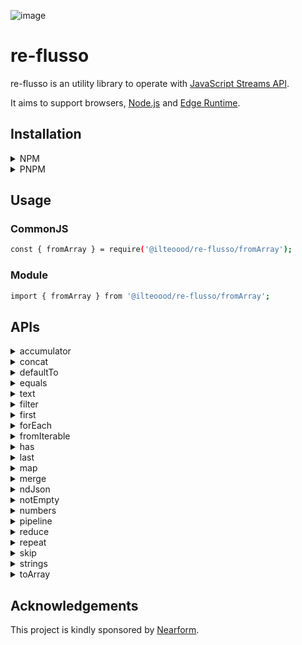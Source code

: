 ![image](https://github.com/ilteoood/re-flusso/actions/workflows/ci.yml/badge.svg)

# re-flusso

re-flusso is an utility library to operate with [JavaScript Streams API](https://developer.mozilla.org/en-US/docs/Web/API/Streams_API).

It aims to support browsers, [Node.js](https://nodejs.org/) and [Edge Runtime](https://edge-runtime.vercel.app/).

## Installation

<details>
<summary>NPM</summary>

```bash
npm install @ilteoood/re-flusso
```
</details>

<details>
<summary>PNPM</summary>

```bash
pnpm install @ilteoood/re-flusso
```
</details>

## Usage

### CommonJS
```bash
const { fromArray } = require('@ilteoood/re-flusso/fromArray');
```

### Module
```bash
import { fromArray } from '@ilteoood/re-flusso/fromArray';
```

## APIs

<details>
<summary>accumulator</summary>

```javascript
import { accumulator } from '@ilteoood/re-flusso/accumulator';

const chunkSize = 3;

.pipeThrough(
    accumulator(chunkSize)
)
```
</details>

<details>
<summary>concat</summary>

```javascript
import { concat } from '@ilteoood/re-flusso/concat';

concat(
    fromIterable([1]),
    fromIterable([2]),
    fromIterable([3])
)
```
</details>

<details>
<summary>defaultTo</summary>

```javascript
import { defaultTo } from '@ilteoood/re-flusso/defaultTo';

await pipeline(
    fromIterable([null, undefined]),
    defaultTo(1),
    toIterable([])
)
```
</details>

<details>
<summary>equals</summary>

```javascript
import { equals } from '@ilteoood/re-flusso/equals';

await pipeline(
    fromIterable([1, 2, 3]),
    equals(2),
    toIterable([])
)
```
</details>

<details>
<summary>text</summary>

```javascript
import { text } from '@ilteoood/re-flusso/fetch/text';

const response = await fetch('...')

text(response)
```
</details>

<details>
<summary>filter</summary>

```javascript
import { filter } from '@ilteoood/re-flusso/filter';

.pipeThrough(
    filter((value, index) => value % index === 0)
)
```
</details>

<details>
<summary>first</summary>

```javascript
import { first } from '@ilteoood/re-flusso/first';

const firstItemsToKeep = 3;

.pipeThrough(
    first(firstItemsToKeep)
)
```
</details>

<details>
<summary>forEach</summary>

```javascript
import { forEach } from '@ilteoood/re-flusso/forEach';

.pipeTo(
    forEach(console.log)
)
```
</details>

<details>
<summary>fromIterable</summary>

```javascript
import { fromIterable } from '@ilteoood/re-flusso/fromIterable';

// With an array
fromIterable([1, 2, 3])

// With a set
fromIterable(new Set([1, 2, 3]))
```
</details>

<details>
<summary>has</summary>

```javascript
import { has } from '@ilteoood/re-flusso/has';

.pipeThrough(
    has(new Set([1, 2, 3]))
)
```
</details>

<details>
<summary>last</summary>

```javascript
import { last } from '@ilteoood/re-flusso/last';

const lastItemsToKeep = 3;

.pipeThrough(
    last(lastItemsToKeep)
)
```
</details>

<details>
<summary>map</summary>

```javascript
import { map } from '@ilteoood/re-flusso/map';

.pipeThrough(
    map((value, index) => value + index)   
)
```
</details>

<details>
<summary>merge</summary>

```javascript
import { merge } from '@ilteoood/re-flusso/merge';

merge(
    fromIterable([1]),
    fromIterable([2]),
    fromIterable([3])
)
```
</details>

<details>
<summary>ndJson</summary>

<details>
<summary>&nbsp;&nbsp;&nbsp;&nbsp;parse</summary>

```javascript
import { parse } from '@ilteoood/re-flusso/ndJson/parse';

.pipeThrough(
    parse()
)
```
</details>
<details>
<summary>&nbsp;&nbsp;&nbsp;&nbsp;stringify</summary>

```javascript
import { stringify } from '@ilteoood/re-flusso/ndJson/stringify';

.pipeThrough(
    stringify()
)
```
</details>
</details>
</details>

<details>
<summary>notEmpty</summary>

```javascript
import { notEmpty } from '@ilteoood/re-flusso/notEmpty';

const errorToThrow = new Error('Stream is empty');

.pipeThrough(
    notEmpty(errorToThrow)
)
```
</details>

<details>
<summary>numbers</summary>

<details>
<summary>&nbsp;&nbsp;&nbsp;&nbsp;fromRange</summary>

```javascript
import { fromRange } from '@ilteoood/re-flusso/numbers/fromRange';

fromRange(1, 3)
```
</details>
<details>
<summary>&nbsp;&nbsp;&nbsp;&nbsp;greaterThan</summary>

```javascript
import { greaterThan } from '@ilteoood/re-flusso/numbers/greaterThan';

greaterThan(3)
```
</details>
<details>
<summary>&nbsp;&nbsp;&nbsp;&nbsp;greaterThanEqual</summary>

```javascript
import { greaterThanEqual } from '@ilteoood/re-flusso/numbers/greaterThanEqual';

greaterThanEqual(3)
```
</details>
<details>
<summary>&nbsp;&nbsp;&nbsp;&nbsp;lessThan</summary>

```javascript
import { lessThan } from '@ilteoood/re-flusso/numbers/lessThan';

lessThan(3)
```
</details>
<details>
<summary>&nbsp;&nbsp;&nbsp;&nbsp;lessThan</summary>

```javascript
import { lessThanEqual } from '@ilteoood/re-flusso/numbers/lessThanEqual';

lessThanEqual(3)
```
</details>
</details>
</details>

<details>
<summary>pipeline</summary>

```javascript
import { pipeline } from '@ilteoood/re-flusso/pipeline';

const destinationArray = [];

await pipeline(
    fromIterable([1, 2, 3]),
    map((value) => value * 2),
    toArray(destinationArray),
);
```
</details>

<details>
<summary>reduce</summary>

```javascript
import { reduce } from '@ilteoood/re-flusso/reduce';

const destinationArray = [];

await pipeline(
    fromIterable([1, 2, 3]),
    reduce((accumulator, value) => accumulator + value, 0),
    toArray(destinationArray),
);
```
</details>

<details>
<summary>repeat</summary>

```javascript
import { repeat } from '@ilteoood/re-flusso/repeat';

repeat('1', 3)
```
</details>

<details>
<summary>skip</summary>

```javascript
import { skip } from '@ilteoood/re-flusso/skip';

const itemsToSkip = 2;

.pipeTo(
    skip(itemsToSkip)
)
```
</details>

<details>
<summary>strings</summary>

<details>
<summary>&nbsp;&nbsp;&nbsp;&nbsp;join</summary>

```javascript
import { join } from '@ilteoood/re-flusso/strings/join';

const separator = ',';

.pipeThrough(
    join(separator)
)

```
</details>

<details>
<summary>&nbsp;&nbsp;&nbsp;&nbsp;split</summary>

```javascript
import { split } from '@ilteoood/re-flusso/strings/split';

const separator = ',';

.pipeTo(
    split(separator)
)
```
</details>

<details>
<summary>&nbsp;&nbsp;&nbsp;&nbsp;toLowerCase</summary>

```javascript
import { toLowerCase } from '@ilteoood/re-flusso/strings/toLowerCase';

.pipeThrough(
    toLowerCase(separator)
)

```
</details>

<details>
<summary>&nbsp;&nbsp;&nbsp;&nbsp;toUpperCase</summary>

```javascript
import { toUpperCase } from '@ilteoood/re-flusso/strings/toUpperCase';

.pipeThrough(
    toUpperCase(separator)
)

```
</details>

</details>

<details>
<summary>toArray</summary>

```javascript
import { toArray } from '@ilteoood/re-flusso/toArray';

const destinationArray = [];

.pipeTo(
    toArray(destinationArray)
)
```
</details>

## Acknowledgements
This project is kindly sponsored by [Nearform](https://nearform.com/).